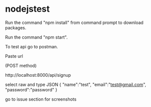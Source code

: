 # nodejstest

Run the command "npm install" from command prompt to download packages.

Run the command "npm start".

To test api go to postman.

Paste url

(POST method)

http://localhost:8000/api/signup

select raw and type JSON
{
    "name":"test",
    "email":"test@gmail.com",
    "password":"password"
}

go to issue section for screenshots


